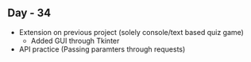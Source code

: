 ## Day - 34
- Extension on previous project (solely console/text based quiz game)
  - Added GUI through Tkinter
- API practice (Passing paramters through requests)
